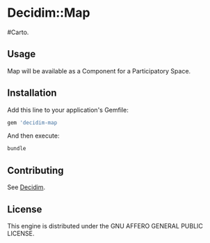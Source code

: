 # Decidim::Map

#Carto.

## Usage

Map will be available as a Component for a Participatory
Space.

## Installation

Add this line to your application's Gemfile:

```ruby
gem 'decidim-map
```

And then execute:

```bash
bundle
```

## Contributing

See [Decidim](https://github.com/decidim/decidim).

## License

This engine is distributed under the GNU AFFERO GENERAL PUBLIC LICENSE.
